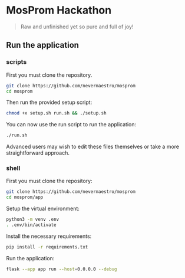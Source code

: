 # MosProm Hackathon 
> Raw and unfinished yet so pure and full of joy!
## Run the application
### scripts
First you must clone the repository.
```sh
git clone https://github.com/nevermaestro/mosprom
cd mosprom
```
Then run the provided setup script:
```sh
chmod +x setup.sh run.sh && ./setup.sh
```
You can now use the run script to run the application:
```sh
./run.sh
```
Advanced users may wish to edit these files themselves or take a more straightforward approach.
### shell
First you must clone the repository:
```sh
git clone https://github.com/nevermaestro/mosprom
cd mosprom/app
```
Setup the virtual environment:
```sh
python3 -m venv .env
. .env/bin/activate
```
Install the necessary requirements:
```sh
pip install -r requirements.txt
```
Run the application:
```sh
flask --app app run --host=0.0.0.0 --debug
```
